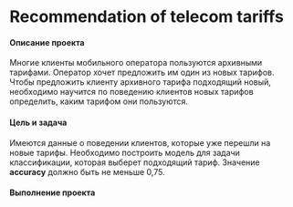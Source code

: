 # Recommendation of telecom tariffs
#### Описание проекта
Многие клиенты мобильного оператора пользуются архивными тарифами. Оператор хочет предложить им один из новых тарифов. Чтобы предложить клиенту архивного тарифа подходящий новый, необходимо научится по поведению клиентов новых тарифов определить, каким тарифом они пользуются.

#### Цель и задача
Имеются данные о поведении клиентов, которые уже перешли на новые тарифы. Необходимо построить модель для задачи классификации, которая выберет подходящий тариф. Значение **accuracy** должно быть не меньше 0,75.

#### Выполнение проекта
